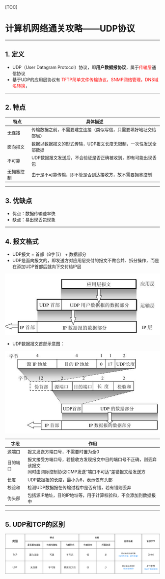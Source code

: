 [TOC]

# 计算机网络通关攻略——UDP协议

----------

## 1. 定义
 - UDP（User Datagram Protocol）协议，即**用户数据报协议**，属于<font color=red>传输层</font>通信协议
 - 基于UDP的应用层协议有<font color=red> TFTP简单文件传输协议，SNMP网络管理，DNS域名转换</font>，


----------

## 2. 特点

|特点|具体描述|
|-|-|
|无连接|传输数据之前，不需要建立连接（类似写信，只需要填好地址交给邮局）|
|面向报文|数据以数据报文的形式传输，UDP报文长度无限制，一次性发送全部数据|
|不可靠|UDP数据报文发送后，不会验证是否正确被收到，即有可能出现丢包|
|无拥塞控制|由于是不可靠传输，即不管是否到达接收方，故不需要拥塞控制|


----------

## 3. 优缺点
- 优点：数据传输速率快
- 缺点：易出现丢包现象


----------


## 4. 报文格式
- UDP报文 = 首部（8字节） + 数据部分
- UDP是面向报文的，即发送方对应用层交付的报文不做合并、拆分操作，而是在添加UDP首部后就向下交付给IP层

![UDP报文示意图](https://raw.githubusercontent.com/emmaxqc/network-knowledge/master/UDP%E5%8D%8F%E8%AE%AE%E6%95%B0%E6%8D%AE%E6%8A%A5.jpg)

- UDP数据报文首部示意图：

![UDP报文首部示意图](https://raw.githubusercontent.com/emmaxqc/network-knowledge/master/UDP%E5%8D%8F%E8%AE%AE%E6%95%B0%E6%8D%AE%E6%8A%A5%E9%A6%96%E9%83%A8.jpg)

|字段|作用|
|--|-|
|源端口|报文发送方端口号，不需要时置为全0
|目的端口|报文接受方端口号，若接收方发现报文中目的端口号不正确，则丢弃该报文<br>同时由网际控制协议ICMP发送“端口不可达”差错报文给发送方|2字节|
|长度|UDP数据报的长度，最小为8，表示仅有头部|
|校验和|检测UDP数据报在传输过程中是否有错，若有错则丢弃|
|伪头部|包括源IP地址，目的IP地址等，用于计算校验和，不会添加到数据报中|


----------

## 5. UDP和TCP的区别

![UDP报文首部示意图](https://raw.githubusercontent.com/emmaxqc/network-knowledge/master/UDP%E5%92%8CTCP%E7%9A%84%E5%8C%BA%E5%88%AB.png)